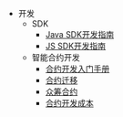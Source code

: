 - 开发
	- SDK
		- [Java SDK开发指南](/zh-cn/Development/[Chinese-Simplified]-Java-SDK.md)
		- [JS SDK开发指南](/zh-cn/Development/[Chinese-Simplified]-JS-SDK.md)
	- 智能合约开发
		- [合约开发入门手册](/zh-cn/Development/[Chinese-Simplified]-智能合约开发入门手册.md)
		- [合约迁移](/zh-cn/Development/[Chinese-Simplified]-迁移以太坊合约.md)
		- [众筹合约](/zh-cn/Development/[Chinese-Simplified]-众筹合约.md)
		- [合约开发成本](/zh-cn/Development/[Chinese-Simplified]-智能合约开发.md)
